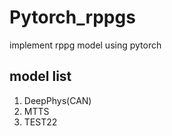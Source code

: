 # Pytorch_rppgs
implement rppg model  using pytorch
## model list
1. DeepPhys(CAN)
2. MTTS
3. TEST22 

